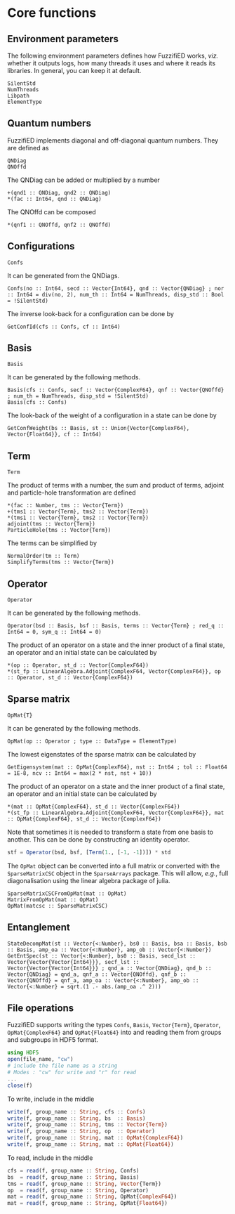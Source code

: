 # Core functions

## Environment parameters

The following environment parameters defines how FuzzifiED works, _viz._ whether it outputs logs, how many threads it uses and where it reads its libraries. In general, you can keep it at default. 
```@docs
SilentStd
NumThreads
Libpath
ElementType
```

## Quantum numbers

FuzzifiED implements diagonal and off-diagonal quantum numbers. They are defined as
```@docs
QNDiag
QNOffd
```
The QNDiag can be added or multiplied by a number 
```@docs
+(qnd1 :: QNDiag, qnd2 :: QNDiag)
*(fac :: Int64, qnd :: QNDiag)
```
The QNOffd can be composed
```@docs
*(qnf1 :: QNOffd, qnf2 :: QNOffd)
```

## Configurations
```@docs
Confs
```
It can be generated from the QNDiags.
```@docs
Confs(no :: Int64, secd :: Vector{Int64}, qnd :: Vector{QNDiag} ; nor :: Int64 = div(no, 2), num_th :: Int64 = NumThreads, disp_std :: Bool = !SilentStd)
```
The inverse look-back for a configuration can be done by 
```@docs
GetConfId(cfs :: Confs, cf :: Int64)
```

## Basis
```@docs
Basis
```
It can be generated by the following methods.
```@docs
Basis(cfs :: Confs, secf :: Vector{ComplexF64}, qnf :: Vector{QNOffd} ; num_th = NumThreads, disp_std = !SilentStd)
Basis(cfs :: Confs)
```
The look-back of the weight of a configuration in a state can be done by 
```@docs
GetConfWeight(bs :: Basis, st :: Union{Vector{ComplexF64}, Vector{Float64}}, cf :: Int64)
```

## Term

```@docs
Term
```
The product of terms with a number, the sum and product of terms, adjoint and particle-hole transformation are defined
```@docs
*(fac :: Number, tms :: Vector{Term})
+(tms1 :: Vector{Term}, tms2 :: Vector{Term})
*(tms1 :: Vector{Term}, tms2 :: Vector{Term})
adjoint(tms :: Vector{Term})
ParticleHole(tms :: Vector{Term})
```
The terms can be simplified by 
```@docs
NormalOrder(tm :: Term)
SimplifyTerms(tms :: Vector{Term})
```

## Operator

```@docs
Operator
```
It can be generated by the following methods.
```@docs
Operator(bsd :: Basis, bsf :: Basis, terms :: Vector{Term} ; red_q :: Int64 = 0, sym_q :: Int64 = 0)
```
The product of an operator on a state and the inner product of a final state, an operator and an initial state can be calculated by
```@docs
*(op :: Operator, st_d :: Vector{ComplexF64})
*(st_fp :: LinearAlgebra.Adjoint{ComplexF64, Vector{ComplexF64}}, op :: Operator, st_d :: Vector{ComplexF64})
```

## Sparse matrix

```@docs
OpMat{T}
```
It can be generated by the following methods.
```@docs
OpMat(op :: Operator ; type :: DataType = ElementType)
```
The lowest eigenstates of the sparse matrix can be calculated by 
```@docs
GetEigensystem(mat :: OpMat{ComplexF64}, nst :: Int64 ; tol :: Float64 = 1E-8, ncv :: Int64 = max(2 * nst, nst + 10))
```
The product of an operator on a state and the inner product of a final state, an operator and an initial state can be calculated by
```@docs
*(mat :: OpMat{ComplexF64}, st_d :: Vector{ComplexF64})
*(st_fp :: LinearAlgebra.Adjoint{ComplexF64, Vector{ComplexF64}}, mat :: OpMat{ComplexF64}, st_d :: Vector{ComplexF64})
```
Note that sometimes it is needed to transform a state from one basis to another. This can be done by constructing an identity operator. 
```julia
stf = Operator(bsd, bsf, [Term(1., [-1, -1])]) * std
```

The `OpMat` object can be converted into a full matrix or converted with the `SparseMatrixCSC` object in the `SparseArrays` package. This will allow, _e.g._, full diagonalisation using the linear algebra package of julia. 
```@docs
SparseMatrixCSCFromOpMat(mat :: OpMat)
MatrixFromOpMat(mat :: OpMat)
OpMat(matcsc :: SparseMatrixCSC)
```

## Entanglement

```@docs
StateDecompMat(st :: Vector{<:Number}, bs0 :: Basis, bsa :: Basis, bsb :: Basis, amp_oa :: Vector{<:Number}, amp_ob :: Vector{<:Number})
GetEntSpec(st :: Vector{<:Number}, bs0 :: Basis, secd_lst :: Vector{Vector{Vector{Int64}}}, secf_lst :: Vector{Vector{Vector{Int64}}} ; qnd_a :: Vector{QNDiag}, qnd_b :: Vector{QNDiag} = qnd_a, qnf_a :: Vector{QNOffd}, qnf_b :: Vector{QNOffd} = qnf_a, amp_oa :: Vector{<:Number}, amp_ob :: Vector{<:Number} = sqrt.(1 .- abs.(amp_oa .^ 2)))
```

## File operations 

FuzzifiED supports writing the types `Confs`, `Basis`, `Vector{Term}`, `Operator`, `OpMat{ComplexF64}` and `OpMat{Float64}` into and reading them from groups and subgroups in HDF5 format. 
```julia
using HDF5 
open(file_name, "cw")
# include the file name as a string 
# Modes : "cw" for write and "r" for read
...
close(f)
```

To write, include in the middle 
```julia
write(f, group_name :: String, cfs :: Confs)
write(f, group_name :: String, bs  :: Basis)
write(f, group_name :: String, tms :: Vector{Term})
write(f, group_name :: String, op  :: Operator)
write(f, group_name :: String, mat :: OpMat{ComplexF64})
write(f, group_name :: String, mat :: OpMat{Float64})
```
To read, include in the middle 
```julia
cfs = read(f, group_name :: String, Confs)
bs  = read(f, group_name :: String, Basis)
tms = read(f, group_name :: String, Vector{Term})
op  = read(f, group_name :: String, Operator)
mat = read(f, group_name :: String, OpMat{ComplexF64})
mat = read(f, group_name :: String, OpMat{Float64})
```